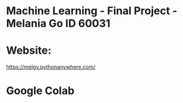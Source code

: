 # Machine Learning - Final Project - Melania Go ID 60031

# Website:
https://melgy.pythonanywhere.com/

# Google Colab
